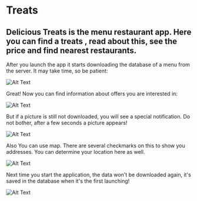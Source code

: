 # Treats
## Delicious Treats is the menu restaurant app. Here you can find a treats , read about this, see the price and find nearest restaurants.


After you launch the app it starts downloading the database of a menu from the server. It may take time, so be patient:

![Alt Text](https://thumbs.gfycat.com/FearfulCourageousAmazonparrot-size_restricted.gif)


Great! Now you can find information about offers you are interested in:

![Alt Text](https://thumbs.gfycat.com/AmbitiousShockedHeifer-size_restricted.gif)

But if a picture is still not downloaded, you will see a special notification. Do not bother, after a few seconds a picture appears!

![Alt Text](https://thumbs.gfycat.com/ForkedUnderstatedArchaeocete-size_restricted.gif)

Also You can use map. There are several checkmarks on this to show you addresses.	You can determine your location here as well.

![Alt Text](https://thumbs.gfycat.com/ScentedMinorDipper-size_restricted.gif)

Next time you start the application, the data won't be downloaded again, it's saved in the database when it's the first launching!

![Alt Text](https://thumbs.gfycat.com/GoldenSlushyAbyssiniancat-size_restricted.gif)
